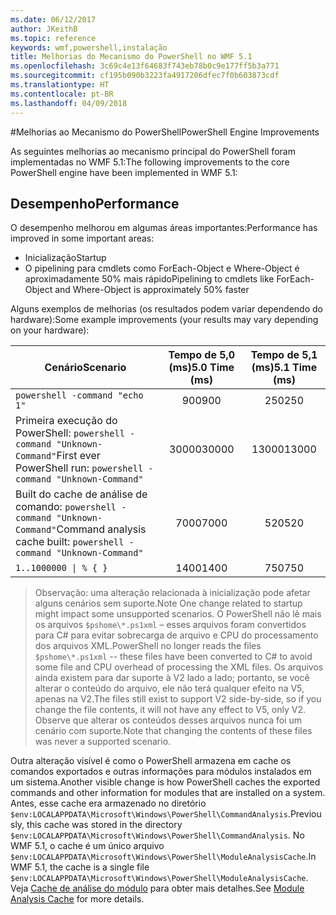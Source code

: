 ```yaml
---
ms.date: 06/12/2017
author: JKeithB
ms.topic: reference
keywords: wmf,powershell,instalação
title: Melhorias do Mecanismo do PowerShell no WMF 5.1
ms.openlocfilehash: 3c69c4e13f64683f743eb78b0c9e177ff5b3a771
ms.sourcegitcommit: cf195b090b3223fa4917206dfec7f0b603873cdf
ms.translationtype: HT
ms.contentlocale: pt-BR
ms.lasthandoff: 04/09/2018
---
```

#<a name="powershell-engine-improvements"></a><span data-ttu-id="8eb12-103">Melhorias ao Mecanismo do PowerShell</span><span class="sxs-lookup"><span data-stu-id="8eb12-103">PowerShell Engine Improvements</span></span>

<span data-ttu-id="8eb12-104">As seguintes melhorias ao mecanismo principal do PowerShell foram implementadas no WMF 5.1:</span><span class="sxs-lookup"><span data-stu-id="8eb12-104">The following improvements to the core PowerShell engine have been implemented in WMF 5.1:</span></span>


## <a name="performance"></a><span data-ttu-id="8eb12-105">Desempenho</span><span class="sxs-lookup"><span data-stu-id="8eb12-105">Performance</span></span> ##

<span data-ttu-id="8eb12-106">O desempenho melhorou em algumas áreas importantes:</span><span class="sxs-lookup"><span data-stu-id="8eb12-106">Performance has improved in some important areas:</span></span>

- <span data-ttu-id="8eb12-107">Inicialização</span><span class="sxs-lookup"><span data-stu-id="8eb12-107">Startup</span></span>
- <span data-ttu-id="8eb12-108">O pipelining para cmdlets como ForEach-Object e Where-Object é aproximadamente 50% mais rápido</span><span class="sxs-lookup"><span data-stu-id="8eb12-108">Pipelining to cmdlets like ForEach-Object and Where-Object is approximately 50% faster</span></span>

<span data-ttu-id="8eb12-109">Alguns exemplos de melhorias (os resultados podem variar dependendo do hardware):</span><span class="sxs-lookup"><span data-stu-id="8eb12-109">Some example improvements (your results may vary depending on your hardware):</span></span>

| <span data-ttu-id="8eb12-110">Cenário</span><span class="sxs-lookup"><span data-stu-id="8eb12-110">Scenario</span></span> | <span data-ttu-id="8eb12-111">Tempo de 5,0 (ms)</span><span class="sxs-lookup"><span data-stu-id="8eb12-111">5.0 Time (ms)</span></span> | <span data-ttu-id="8eb12-112">Tempo de 5,1 (ms)</span><span class="sxs-lookup"><span data-stu-id="8eb12-112">5.1 Time (ms)</span></span> |
| -------- | :---------------: | :---------------: |
| `powershell -command "echo 1"` | <span data-ttu-id="8eb12-113">900</span><span class="sxs-lookup"><span data-stu-id="8eb12-113">900</span></span> | <span data-ttu-id="8eb12-114">250</span><span class="sxs-lookup"><span data-stu-id="8eb12-114">250</span></span> |
| <span data-ttu-id="8eb12-115">Primeira execução do PowerShell: `powershell -command "Unknown-Command"`</span><span class="sxs-lookup"><span data-stu-id="8eb12-115">First ever PowerShell run: `powershell -command "Unknown-Command"`</span></span> | <span data-ttu-id="8eb12-116">30000</span><span class="sxs-lookup"><span data-stu-id="8eb12-116">30000</span></span> | <span data-ttu-id="8eb12-117">13000</span><span class="sxs-lookup"><span data-stu-id="8eb12-117">13000</span></span> |
| <span data-ttu-id="8eb12-118">Built do cache de análise de comando: `powershell -command "Unknown-Command"`</span><span class="sxs-lookup"><span data-stu-id="8eb12-118">Command analysis cache built: `powershell -command "Unknown-Command"`</span></span> | <span data-ttu-id="8eb12-119">7000</span><span class="sxs-lookup"><span data-stu-id="8eb12-119">7000</span></span> | <span data-ttu-id="8eb12-120">520</span><span class="sxs-lookup"><span data-stu-id="8eb12-120">520</span></span> |
| <code>1..1000000 &#124; % { }</code> | <span data-ttu-id="8eb12-121">1400</span><span class="sxs-lookup"><span data-stu-id="8eb12-121">1400</span></span> | <span data-ttu-id="8eb12-122">750</span><span class="sxs-lookup"><span data-stu-id="8eb12-122">750</span></span> |

> <span data-ttu-id="8eb12-123">Observação: uma alteração relacionada à inicialização pode afetar alguns cenários sem suporte.</span><span class="sxs-lookup"><span data-stu-id="8eb12-123">Note One change related to startup might impact some unsupported scenarios.</span></span>
> <span data-ttu-id="8eb12-124">O PowerShell não lê mais os arquivos `$pshome\*.ps1xml` – esses arquivos foram convertidos para C# para evitar sobrecarga de arquivo e CPU do processamento dos arquivos XML.</span><span class="sxs-lookup"><span data-stu-id="8eb12-124">PowerShell no longer reads the files `$pshome\*.ps1xml` -- these files have been converted to C# to avoid some file and CPU overhead of processing the XML files.</span></span>
<span data-ttu-id="8eb12-125">Os arquivos ainda existem para dar suporte à V2 lado a lado; portanto, se você alterar o conteúdo do arquivo, ele não terá qualquer efeito na V5, apenas na V2.</span><span class="sxs-lookup"><span data-stu-id="8eb12-125">The files still exist to support V2 side-by-side, so if you change the file contents, it will not have any effect to V5, only V2.</span></span>
<span data-ttu-id="8eb12-126">Observe que alterar os conteúdos desses arquivos nunca foi um cenário com suporte.</span><span class="sxs-lookup"><span data-stu-id="8eb12-126">Note that changing the contents of these files was never a supported scenario.</span></span>

<span data-ttu-id="8eb12-127">Outra alteração visível é como o PowerShell armazena em cache os comandos exportados e outras informações para módulos instalados em um sistema.</span><span class="sxs-lookup"><span data-stu-id="8eb12-127">Another visible change is how PowerShell caches the exported commands and other information for modules that are installed on a system.</span></span>
<span data-ttu-id="8eb12-128">Antes, esse cache era armazenado no diretório `$env:LOCALAPPDATA\Microsoft\Windows\PowerShell\CommandAnalysis`.</span><span class="sxs-lookup"><span data-stu-id="8eb12-128">Previously, this cache was stored in the directory `$env:LOCALAPPDATA\Microsoft\Windows\PowerShell\CommandAnalysis`.</span></span>
<span data-ttu-id="8eb12-129">No WMF 5.1, o cache é um único arquivo `$env:LOCALAPPDATA\Microsoft\Windows\PowerShell\ModuleAnalysisCache`.</span><span class="sxs-lookup"><span data-stu-id="8eb12-129">In WMF 5.1, the cache is a single file `$env:LOCALAPPDATA\Microsoft\Windows\PowerShell\ModuleAnalysisCache`.</span></span>
<span data-ttu-id="8eb12-130">Veja [Cache de análise do módulo](scenarios-features.md#module-analysis-cache) para obter mais detalhes.</span><span class="sxs-lookup"><span data-stu-id="8eb12-130">See [Module Analysis Cache](scenarios-features.md#module-analysis-cache) for more details.</span></span>